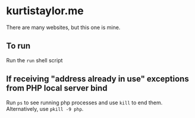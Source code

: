 # kurtistaylor.me
There are many websites, but this one is mine.

## To run
Run the `run` shell script

## If receiving "address already in use" exceptions from PHP local server bind
Run `ps` to see running php processes and use `kill` to end them. Alternatively, use `pkill -9 php`.